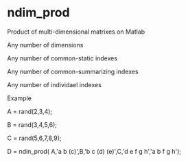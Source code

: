 # ndim_prod
Product of multi-dimensional matrixes on Matlab

Any number of dimensions

Any number of common-static indexes

Any number of common-summarizing indexes

Any number of individael indexes

Example

A = rand(2,3,4);

B = rand(3,4,5,6);

C = rand(5,6,7,8,9);

D = ndin_prod( A,'a b (c)',B,'b c (d) (e)',C,'d e f g h','a b f g h');
